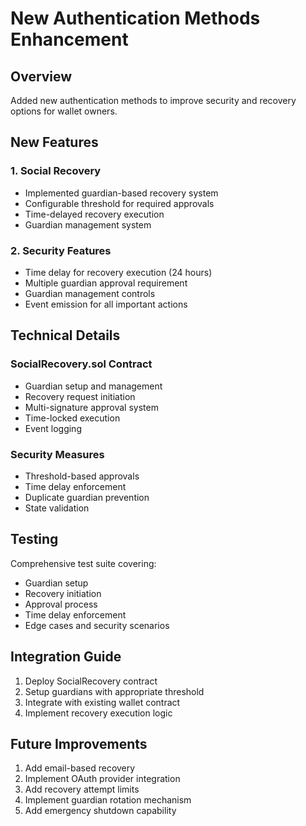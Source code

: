 # New Authentication Methods Enhancement

## Overview
Added new authentication methods to improve security and recovery options for wallet owners.

## New Features

### 1. Social Recovery
- Implemented guardian-based recovery system
- Configurable threshold for required approvals
- Time-delayed recovery execution
- Guardian management system

### 2. Security Features
- Time delay for recovery execution (24 hours)
- Multiple guardian approval requirement
- Guardian management controls
- Event emission for all important actions

## Technical Details

### SocialRecovery.sol Contract
- Guardian setup and management
- Recovery request initiation
- Multi-signature approval system
- Time-locked execution
- Event logging

### Security Measures
- Threshold-based approvals
- Time delay enforcement
- Duplicate guardian prevention
- State validation

## Testing
Comprehensive test suite covering:
- Guardian setup
- Recovery initiation
- Approval process
- Time delay enforcement
- Edge cases and security scenarios

## Integration Guide
1. Deploy SocialRecovery contract
2. Setup guardians with appropriate threshold
3. Integrate with existing wallet contract
4. Implement recovery execution logic

## Future Improvements
1. Add email-based recovery
2. Implement OAuth provider integration
3. Add recovery attempt limits
4. Implement guardian rotation mechanism
5. Add emergency shutdown capability 